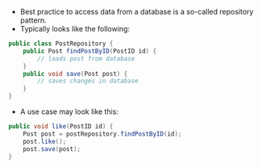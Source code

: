 - Best practice to access data from a database is a so-called repository pattern.
- Typically looks like the following:
```Java
public class PostRepository {
	public Post findPostByID(PostID id) {
		// loads post from database
	}
	public void save(Post post) {
		// saves changes in database
	}
}
```

- A use case may look like this:
```Java
public void like(PostID id) {
	Post post = postRepository.findPostByID(id);
	post.like();
	post.save(post);
}
```
